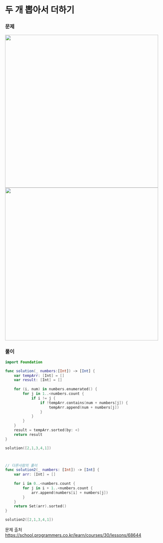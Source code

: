 #  두 개 뽑아서 더하기

### 문제
<img src="https://github.com/user-attachments/assets/192e70c3-2f7b-4314-8f04-473f7fe44563" width="500" >
<img src="https://github.com/user-attachments/assets/7c3fea5e-d598-44f9-9fbf-350564742e22" width="500" >


### 풀이 <br>
```swift
import Foundation

func solution(_ numbers:[Int]) -> [Int] {
    var tempArr: [Int] = []
    var result: [Int] = []
    
    for (i, num) in numbers.enumerated() {
        for j in 1..<numbers.count {
            if i != j {
                if !tempArr.contains(num + numbers[j]) {
                    tempArr.append(num + numbers[j])
                }
            }
        }
    }
    result = tempArr.sorted(by: <)
    return result
}

solution([2,1,3,4,1])



// 다른사람의 풀이
func solution2(_ numbers: [Int]) -> [Int] {
    var arr: [Int] = []
    
    for i in 0..<numbers.count {
        for j in i + 1..<numbers.count {
            arr.append(numbers[i] + numbers[j])
        }
    }
    return Set(arr).sorted()
}

solution2([2,1,3,4,1])

```

문제 출처 <br>
https://school.programmers.co.kr/learn/courses/30/lessons/68644
